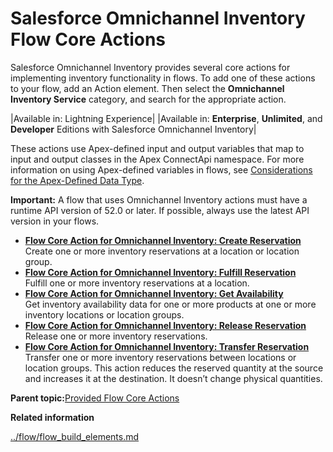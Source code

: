 # Salesforce Omnichannel Inventory Flow Core Actions

Salesforce Omnichannel Inventory provides several core actions for implementing inventory functionality in flows. To add one of these actions to your flow, add an Action element. Then select the **Omnichannel Inventory Service** category, and search for the appropriate action.

|Available in: Lightning Experience|
|Available in: **Enterprise**, **Unlimited**, and **Developer** Editions with Salesforce Omnichannel Inventory|

These actions use Apex-defined input and output variables that map to input and output classes in the Apex ConnectApi namespace. For more information on using Apex-defined variables in flows, see [Considerations for the Apex-Defined Data Type](flow_considerations_apex_data_type.md).

**Important:** A flow that uses Omnichannel Inventory actions must have a runtime API version of 52.0 or later. If possible, always use the latest API version in your flows.

-   **[Flow Core Action for Omnichannel Inventory: Create Reservation](../flow/flow_ref_elements_oci_actions_create_reservation.md)**  
Create one or more inventory reservations at a location or location group.
-   **[Flow Core Action for Omnichannel Inventory: Fulfill Reservation](../flow/flow_ref_elements_oci_actions_fulfill_reservation.md)**  
Fulfill one or more inventory reservations at a location.
-   **[Flow Core Action for Omnichannel Inventory: Get Availability](../flow/flow_ref_elements_oci_actions_get_availability.md)**  
Get inventory availability data for one or more products at one or more inventory locations or location groups.
-   **[Flow Core Action for Omnichannel Inventory: Release Reservation](../flow/flow_ref_elements_oci_actions_release_reservation.md)**  
Release one or more inventory reservations.
-   **[Flow Core Action for Omnichannel Inventory: Transfer Reservation](../flow/flow_ref_elements_oci_actions_transfer_reservation.md)**  
Transfer one or more inventory reservations between locations or location groups. This action reduces the reserved quantity at the source and increases it at the destination. It doesn’t change physical quantities.

**Parent topic:**[Provided Flow Core Actions](../flow/flow_ref_elements_actions_list.md)

**Related information**  


[../flow/flow\_build\_elements.md](../flow/flow_build_elements.md)

